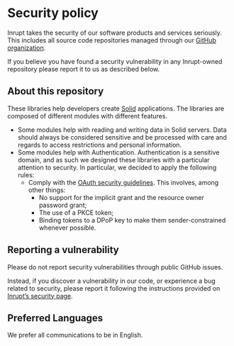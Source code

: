 # Security policy

Inrupt takes the security of our software products and services seriously. This includes all source code repositories managed through our [GitHub organization](https://github.com/inrupt).

If you believe you have found a security vulnerability in any Inrupt-owned repository please report it to us as described below.

## About this repository

These libraries help developers create [Solid](https://solidproject.org/) applications. The libraries are composed of different modules with different features.

* Some modules help with reading and writing data in Solid servers. Data should always be considered sensitive and be processed with care and regards to access restrictions and personal information.
* Some modules help with Authentication. Authentication is a sensitive domain, and as such we designed these libraries with a particular attention to security. In particular, we decided to apply the following rules:
  * Comply with the [OAuth security guidelines](https://datatracker.ietf.org/doc/id/draft-ietf-oauth-security-topics-15.html). This involves, among other things:
    * No support for the implicit grant and the resource owner password grant;
    * The use of a PKCE token;
    * Binding tokens to a DPoP key to make them sender-constrained whenever possible.

## Reporting a vulnerability

Please do not report security vulnerabilities through public GitHub issues.

Instead, if you discover a vulnerability in our code, or experience a bug related to security, please report it following the instructions provided on [Inrupt’s security page](https://inrupt.com/security/).

## Preferred Languages

We prefer all communications to be in English.
